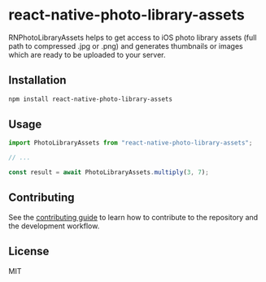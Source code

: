 # react-native-photo-library-assets

RNPhotoLibraryAssets helps to get access to iOS photo library assets (full path to compressed .jpg or .png) and generates thumbnails or images which are ready to be uploaded to your server.

## Installation

```sh
npm install react-native-photo-library-assets
```

## Usage

```js
import PhotoLibraryAssets from "react-native-photo-library-assets";

// ...

const result = await PhotoLibraryAssets.multiply(3, 7);
```

## Contributing

See the [contributing guide](CONTRIBUTING.md) to learn how to contribute to the repository and the development workflow.

## License

MIT

